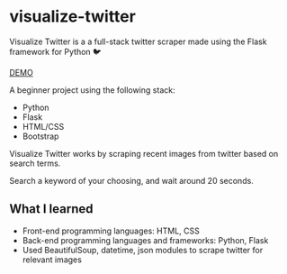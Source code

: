 # visualize-twitter
Visualize Twitter is a a full-stack twitter scraper made using the Flask framework for Python 🐦</h4>

[DEMO](https://visual-twitter.herokuapp.com/)

A beginner project using the following stack:
* Python
* Flask
* HTML/CSS
* Bootstrap
		
Visualize Twitter works by scraping recent images from twitter based on search terms.
	
Search a keyword of your choosing, and wait around 20 seconds. 

## What I learned
* Front-end programming languages: HTML, CSS
* Back-end programming languages and frameworks: Python, Flask
* Used BeautifulSoup, datetime, json modules to scrape twitter for relevant images	


